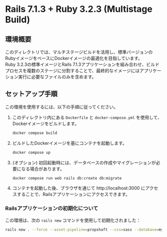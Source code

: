 # Rails 7.1.3 + Ruby 3.2.3 (Multistage Build)

## 環境概要
このディレクトリでは、マルチステージビルドを活用し、標準バージョンのRubyイメージをベースにDockerイメージの最適化を目指しています。  
Ruby 3.2.3の標準イメージとRails 7.1.3アプリケーションを組み合わせ、ビルドプロセスを複数のステージに分割することで、最終的なイメージにはアプリケーション実行に必要なファイルのみを含めます。

## セットアップ手順
この環境を使用するには、以下の手順に従ってください。

1. このディレクトリ内にある `Dockerfile` と `docker-compose.yml` を使用して、Dockerイメージをビルドします。

   ```bash
   docker compose build
   ```

2. ビルドしたDockerイメージを基にコンテナを起動します。

   ```bash
   docker compose up
   ```

3. (オプション) 初回起動時には、データベースの作成やマイグレーションが必要になる場合があります。

   ```bash
   docker compose run web rails db:create db:migrate
   ```

4. コンテナを起動した後、ブラウザを通じて http://localhost:3000 にアクセスすることで、Railsアプリケーションにアクセスできます。

### Railsアプリケーションの初期化について
この環境は、次の `rails new` コマンドを使用して初期化されました：

```bash
rails new . --force --asset-pipeline=propshaft --css=sass --database=mysql
```
